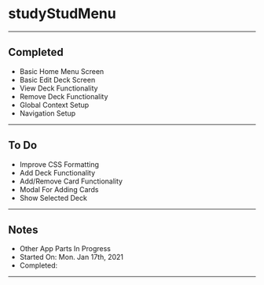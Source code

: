 # studyStudMenu
---
## Completed
* Basic Home Menu Screen
* Basic Edit Deck Screen
* View Deck Functionality
* Remove Deck Functionality
* Global Context Setup
* Navigation Setup

---
## To Do
* Improve CSS Formatting
* Add Deck Functionality
* Add/Remove Card Functionality
* Modal For Adding Cards
* Show Selected Deck

---
## Notes
* Other App Parts In Progress
* Started On: Mon. Jan 17th, 2021
* Completed: 
---
